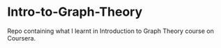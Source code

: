 # Intro-to-Graph-Theory
Repo containing what I learnt in Introduction to Graph Theory course on Coursera.
